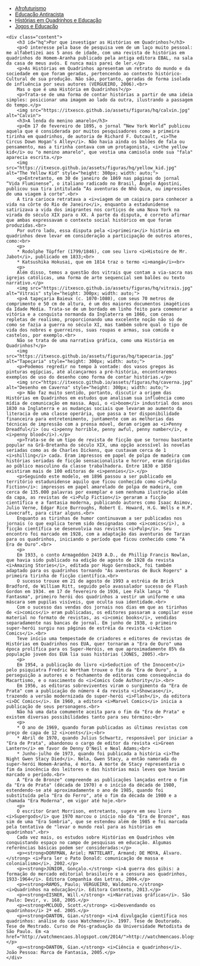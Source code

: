 
<html lang="pt-BR">
<head>
    <meta charset="UTF-8">
    <meta name="viewport" content="width=device-width, initial-scale=1.0">
    <title>Menu de Navegação</title>
    <style>
        body {
            font-family: Arial, sans-serif;
        }
        .menu {
            background-color: #333;
            overflow: hidden;
        }
        .menu a {
            float: left;
            display: block;
            color: white;
            text-align: center;
            padding: 14px 16px;
            text-decoration: none;
        }
        .menu a:hover {
            background-color: #ddd;
            color: black;
        }
        .content {
            padding: 20px;
        }
        .content p {
            text-align: justify;
        }
        .content img {
            display: block;
            margin: 0 auto;
        }
    </style>
</head>
<body>
    <div class="navbar">
        <div class="navbar-inner">
            <ul class="nav">
                <li><a href="/pages/pesquisa_afro.html">Afrofuturismo</a></li>
                <li><a href="/pages/pesquisa_edu.html">Educação Antiracista</a></li>
                <li><a href="/pages/pesquisa_hq.html">Histórias em Quadrinhos e Educação</a></li>
                <li><a href="/pages/pesquisa_jogos.html">Jogos e Educação</a></li>
            </ul>
        </div>
    </div>

    <div class="content">
        <h3 id="hq">Por que investigar as Histórias em Quadrinhos?</h3>
        <p>O interesse pela base de pesquisa vem de um laço muito pessoal: me alfabetizei aos 5 anos de idade, com uma revista de histórias em quadrinhos do Homem-Aranha publicado pela antiga editora EBAL, na sala da casa de meus avós. E nunca mais parei de ler.</p>
        <p>As Histórias em Quadrinhos apresentam um retrato do mundo e da sociedade em que foram geradas, pertencendo ao contexto histórico-Cultural de sua produção. Não são, portanto, geradas de forma isolada de influência por seus autores (VERGUEIRO, 2006).<br>
        Mas o que é uma História em Quadrinhos?</p>
        <p>Trata-se de uma forma de contar histórias a partir de uma ideia simples: posicionar uma imagem ao lado da outra, ilustrando a passagem do tempo.</p>
        <img src="https://itxesco.github.io/assets/figuras/hq/calvin.jpg" alt="Calvin">
        <h3>A lenda do menino amarelo</h3>
        <p>Em 17 de fevereiro de 1895, o jornal “New York World” publicou aquela que é considerada por muitos pesquisadores como a primeira tirinha em quadrinhos, de autoria de Richard F. Outcault, <i>The Circus Down Hogan’s Alley</i>. Não havia ainda os balões de fala ou pensamento, mas a tirinha contava com um protagonista, <i>the yellow kid</i> ou "o menino amarelo", que vestia uma camisola onde sua "fala" aparecia escrita.</p>
        <img src="https://itxesco.github.io/assets/figuras/hq/yellow_kid.jpg" alt="The Yellow Kid" style="height: 300px; width: auto;">
        <p>Entretanto, em 30 de janeiro de 1869 nas páginas do jornal “Vida Fluminense”, o italiano radicado no Brasil, Ângelo Agostini, publicou sua tira intitulada “As aventuras de Nhô Quim, ou impressões de uma viagem à corte".<br>
        A tira carioca retratava a <i>viagem de um caipira para conhecer a vida na côrte do Rio de Janeiro</i>, enquanto a estadunidense satirizava a vida dos imigrantes nos cortiços de uma Nova York na virada do século XIX para o XX. À parte da disputa, é correto afirmar que ambas expressavam o contexto social histórico em que foram produzidas.<br>
        Por outro lado, essa disputa pela <i>primeira</i> história em quadrinhos deve levar em consideração a participação de outros atores, como:<br>
        <p>
        * Rodolphe Töpffer (1799/1846), com seu livro <i>Histoire de Mr. Jabot</i>, publicado em 1833;<br>
        * Katsushika Hokusai, que em 1814 traz o termo <i>mangá</i><br>
        <p>
        Além disso, temos a questão dos vitrais que contam a via-sacra nas igrejas católicas, uma forma de arte sequencial sem balões ou texto narrativo.</p>
        <img src="https://itxesco.github.io/assets/figuras/hq/vitrais.jpg" alt="Vitrais" style="height: 300px; width: auto;">
        <p>A tapeçaria Baieux (c. 1070-1080), com seus 70 metros de comprimento e 50 cm de altura, é um dos maiores documentos imagéticos da Idade Média. Trata-se de um bordado em linho feito para comemorar a vitória e a conquista normanda da Inglaterra em 1066, com cenas repletas de realismo, proporcionando uma excelente noção não só de como se fazia a guerra no século XI, mas também sobre qual o tipo de vida dos nobres e guerreiros, suas roupas e armas, sua comida e castelos, por exemplo.<br>
        Não se trata de uma narrativa gráfica, como uma História em Quadrinhos?</p>
        <img src="https://itxesco.github.io/assets/figuras/hq/tapecaria.jpg" alt="Tapeçaria" style="height: 300px; width: auto;">
        <p>Podemos regredir no tempo à vontade: dos vasos gregos às pinturas egípcias, até alcançarmos a pré-história, encontraremos exemplos de uso do desenho como forma de contar histórias.</p>
        <img src="https://itxesco.github.io/assets/figuras/hq/caverna.jpg" alt="Desenho em Caverna" style="height: 300px; width: auto;">
        <p> Não faz muito sentido, portanto, discutir a origem das Histórias em Quadrinhos em estudos que analisam sua influência como mídia de comunicação em massa. Aqui, o <i>boom</i> industrial dos anos 1830 na Inglaterra e as mudanças sociais que levaram ao aumento da literacia de uma classe operária, que passa a ter disponibilidade financeira para entretenimento, juntamente com as melhorias das técnicas de impressão com a prensa móvel, deram origem ao <i>Penny Dreadful</i> (ou <i>penny horrible, penny awful, penny number</i>, e <i>penny blood</i>).</p>
        <p>Trata-se de um tipo de revista de ficção que se tornou bastante popular na Grã-Bretanha do século XIX, uma opção acessível às novelas seriadas como as de Charles Dickens, que custavam cerca de 1 <i>shilling</i> cada. Eram impressos em papel de polpa de madeira com histórias seriadas de ficção sensacionalista e horror, eram dirigidas ao público masculino da classe trabalhadora. Entre 1830 e 1850 existiram mais de 100 editoras de <i>pennies</i>.</p>
        <p>Seguindo este modelo, em 1896 passou a ser publicado em território estadunidense aquilo que ficou conhecido como <i>Pulp Fiction</i>: impressos em papel amarelado de polpa de madeira, com cerca de 135.000 palavras por exemplar e sem nenhuma ilustração além da capa, as revistas de <i>Pulp Fiction</i> geraram a ficção científica e a fantasia moderna, publicando autores como Isaac Asimov, Julio Verne, Edgar Rice Burroughs, Robert E. Howard, H.G. Wells e H.P. Lovecraft, para citar alguns.<br>
        Enquanto as tirinhas de humor continuavam a ser publicadas nos jornais (o que explica terem sido designadas como <i>comics</i>), a ficção científica se desenvolvia nas revistas <i>Pulp</i>. Seu encontro foi marcado em 1928, com a adaptação das aventuras de Tarzan para os quadrinhos, iniciando o período que ficou conhecido como "A Era de Ouro".<br>
        <p>
        Em 1933, o conto Armageddon 2419 A.D., de Phillip Francis Nowlan, que havia sido publicado na edição de agosto de 1928 da revista <i>Amazing Stories</i>, editada por Hugo Gernsback, foi também adaptado para os quadrinhos tornando "As aventuras de Buck Rogers" a primeira tirinha de ficção científica.<br>
        O sucesso trouxe em 21 de agosto de 1993 a estréia de Brick Bradford, de William Ritt, seguido pelo avassalador sucesso de Flash Gordon em 1934. em 17 de fevereiro de 1936, Lee Falk lança "O Fantasma", primeiro herói dos quadrinhos a vestir um uniforme e uma máscara sem pupilas visíveis, que oculta sua identidade.<br>
        Com o sucesso das vendas dos jornais nos dias em que as tirinhas de <i>comics</i> eram publicadas, os editores passaram a compilar esse material no formato de revistas, as <i>comic books</i>, vendidas separadamente nas bancas de jornal. Em junho de 1938, o primeiro super-herói surgiu nas páginas de estréia da revista <i>Action Comics</i>.<br>
        Teve início uma tempestade de criadores e editores de revistas de Histórias em Quadrinhos nos EUA, quer tornaram a "Era de Ouro" uma época prolífica para os Super-Heróis, em que aproximadamente 85% da população jovem dos EUA lia suas histórias (JONES, 2005).<br>
        <p>
        Em 1954, a publicação do livro <i>Seduction of the Innocent</i> pelo psiquiatra Fredric Wertham trouxe o fim da "Era de Ouro", a perseguição a autores e o fechamento de editoras como consequência do Macartismo, e o nascimento do <i>Comics Code Authority</i>.<br>
        Em 1956, as editoras sobreviventes viram o surgimento da "Era de Prata" com a publicação do número 4 da revista <i>Showcase</i>, trazendo a versão modernizada do super-herói <i>Flash</i>, da editora <i>DC Comics</i>. Em 1960, a editora <i>Marvel Comics</i> inicia a publicação de seus personagens.<br>
        Não há uma data comumente aceita para o fim da "Era de Prata" e existem diversas possibilidades tanto para seu término:<br>
        <p>
        * O ano de 1969, quando foram publicadas as últimas revistas com preço de capa de 12 <i>cents</i>;<br>
        * Abril de 1970, quando Julius Schwartz, responsável por iniciar a "Era de Prata", abandonou o cargo de editor da revista <i>Green Lantern</i> em favor de Denny O'Neil e Neal Adams;<br>
        * Junho-julho de 1973, quando foi publicada a história <i>The Night Gwen Stacy Died</i>. Nela, Gwen Stacy, a então namorada do super-herói Homem-Aranha, é morta. A morte de Stacy representaria o fim da inocência dos leitores e das histórias mais leves que haviam marcado o período.<br>
        A "Era de Bronze" compreende as publicações lançadas entre o fim da "Era de Prata" (década de 1970) e o início da década de 1980, estendendo-se até aproximadamente o ano de 1985, quando foi substituída pela "Era do Ferro", até o fim da década de 1980 e a chamada "Era Moderna", em vigor até hoje.<br>
        <p>
        O escritor Grant Morrison, entretanto, sugere em seu livro <i>Supergods</i> que 1970 marcou o início não da "Era de Bronze", mas sim de uma "Era Sombria", que se estendeu além de 1985 e foi marcada pela tentativa de "levar o mundo real para as histórias em quadrinhos".<br>
        Cada vez mais, os estudos sobre Histórias em Quadrinhos vêm conquistando espaço no campo de pesquisas em educação. Algumas referências básicas podem ser consideradas:</p>
        <p><strong>DORFMAN, Ariel; MATTELART, Armand; DE MOYA, Álvaro.</strong> <i>Para ler o Pato Donald: comunicação de massa e colonialismo</i>. 2002.</p>
        <p><strong>JÚNIOR, Gonçalo.</strong> <i>A guerra dos gibis: a formação do mercado editorial brasileiro e a censura aos quadrinhos, 1933-1964</i>. Editora Companhia das Letras, 2004.</p>
        <p><strong>RAMOS, Paulo; VERGUEIRO, Waldomiro.</strong> <i>Quadrinhos na educação</i>. Editora Contexto, 2013.</p>
        <p><strong>EISNER, Will.</strong> <i>Narrativas gráficas</i>. São Paulo: Devir, v. 168, 2005.</p>
        <p><strong>MCLOUD, Scott.</strong> <i>Desvendando os quadrinhos</i> 2ª ed. 2005.</p>
        <p><strong>DANTON, Gian.</strong> <i>A divulgação científica nos quadrinhos: análise do caso Watchmen</i>. 1997. Tese de Doutorado. Tese de Mestrado. Curso de Pós-graduação da Universidade Metodista de São Paulo. Em <a href="http://watchmencaos.blogspot.com/2014/">http://watchmencaos.blogspot.com/2014/</a>.</p>
        <p><strong>DANTON, Gian.</strong> <i>Ciência e quadrinhos</i>. João Pessoa: Marca de Fantasia, 2005.</p>
    </div>
</body>
</html>
